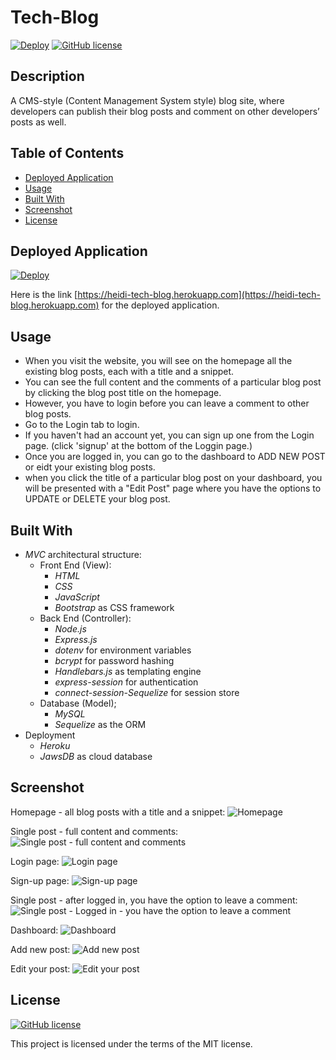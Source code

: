 # Tech-Blog   
[![Deploy](https://www.herokucdn.com/deploy/button.svg)](https://heidi-tech-blog.herokuapp.com/)
[![GitHub license](https://img.shields.io/badge/license-MIT-blue.svg)](https://opensource.org/licenses/MIT)

## Description
A CMS-style (Content Management System style) blog site, where developers can publish their blog posts and comment on other developers’ posts as well.

## Table of Contents
* [Deployed Application](#deployed-application)
* [Usage](#usage)
* [Built With](#built-with)
* [Screenshot](#screenshot)
* [License](#license) 

## Deployed Application

[![Deploy](https://www.herokucdn.com/deploy/button.svg)](https://heidi-tech-blog.herokuapp.com/)

Here is the link [https://heidi-tech-blog.herokuapp.com](https://heidi-tech-blog.herokuapp.com) for the deployed application.

## Usage
- When you visit the website, you will see on the homepage all the existing blog posts, each with a title and a snippet.
- You can see the full content and the comments of a particular blog post by clicking the blog post title on the homepage.
- However, you have to login before you can leave a comment to other blog posts.
- Go to the Login tab to login.
- If you haven't had an account yet, you can sign up one from the Login page. (click 'signup' at the bottom of the Loggin page.)
- Once you are logged in, you can go to the dashboard to ADD NEW POST or eidt your existing blog posts.
- when you click the title of a particular blog post on your dashboard, you will be presented with a "Edit Post" page where you have the options to UPDATE or DELETE your blog post.

## Built With

- *MVC* architectural structure:
    - Front End (View):
        - *HTML*
        - *CSS*
        - *JavaScript*
        - *Bootstrap* as CSS framework
    - Back End (Controller):
        - *Node.js*
        - *Express.js*
        - *dotenv* for environment variables
        - *bcrypt* for password hashing
        - *Handlebars.js* as templating engine
        - *express-session* for authentication
        - *connect-session-Sequelize* for session store
    - Database (Model);
        - *MySQL*
        - *Sequelize* as the ORM
- Deployment
    - *Heroku*
    - *JawsDB* as cloud database

## Screenshot

Homepage - all blog posts with a title and a snippet:
![Homepage](./public/images/homepage.png)

Single post - full content and comments:
![Single post - full content and comments](./public/images/single_post_with_comments.png)

Login page:
![Login page](./public/images/login.png)

Sign-up page:
![Sign-up page](./public/images/sign_up.png)

Single post - after logged in, you have the option to leave a comment:
![Single post - Logged in - you have the option to leave a comment](./public/images/single_post_with_comments_logged_in.png)

Dashboard:
![Dashboard](./public/images/dashboard.png)

Add new post:
![Add new post](./public/images/new_post.png)

Edit your post:
![Edit your post](./public/images/edit_post.png)

## License

[![GitHub license](https://img.shields.io/badge/license-MIT-blue.svg)](https://opensource.org/licenses/MIT) 

This project is licensed under the terms of the MIT license.
